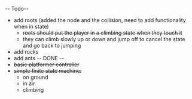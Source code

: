 -- Todo--
- add roots (added the node and the collision, need to add functionality when in state) 
	- ~~roots should put the player in a climbing state when they touch it~~
	- they can climb slowly up or down and jump off to cancel the state and go back to jumping
- add rocks
- add ants
-- DONE --
- ~~basic platformer controller~~
- ~~simple finite state machine:~~
	- on ground
	- in air
	- climbing
